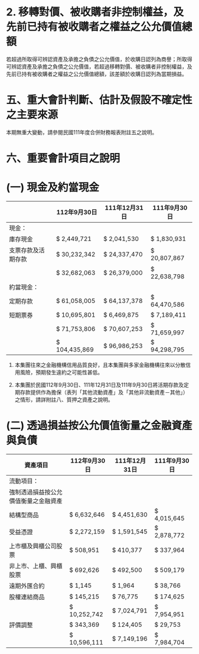# 2. 移轉對價、被收購者非控制權益，及先前已持有被收購者之權益之公允價值總額

若超過所取得可辨認資產及承擔之負債之公允價值，於收購日認列為商譽；所取得可辨認資產及承擔之負債之公允價值，若超過移轉對價、被收購者非控制權益，及先前已持有被收購者之權益之公允價值總額，該差額於收購日認列為當期損益。

# 五、重大會計判斷、估計及假設不確定性之主要來源

本期無重大變動，請參閱民國111年度合併財務報表附註五之說明。

# 六、重要會計項目之說明

# (一) 現金及約當現金

| |112年9月30日|111年12月31日|111年9月30日|
|---|---|---|---|
|現金：| | | |
|庫存現金|$ 2,449,721|$ 2,041,530|$ 1,830,931|
|支票存款及活期存款|$ 30,232,342|$ 24,337,470|$ 20,807,867|
| |$ 32,682,063|$ 26,379,000|$ 22,638,798|
|約當現金：| | | |
|定期存款|$ 61,058,005|$ 64,137,378|$ 64,470,586|
|短期票券|$ 10,695,801|$ 6,469,875|$ 7,189,411|
| |$ 71,753,806|$ 70,607,253|$ 71,659,997|
| |$ 104,435,869|$ 96,986,253|$ 94,298,795|

1. 本集團往來之金融機構信用品質良好，且本集團與多家金融機構往來以分散信用風險，預期發生違約之可能性甚低。

2. 本集團於民國112年9月30日、111年12月31日及111年9月30日將活期存款及定期存款提供作為擔保（表列「其他流動資產」及「其他非流動資產－其他」）之情形，請詳附註八、質押之資產之說明。

# (二) 透過損益按公允價值衡量之金融資產與負債

|資產項目|112年9月30日|111年12月31日|111年9月30日|
|---|---|---|---|
|流動項目：| | | |
|強制透過損益按公允價值衡量之金融資產| | | |
|結構型商品|$ 6,632,646|$ 4,451,630|$ 4,015,645|
|受益憑證|$ 2,272,159|$ 1,591,545|$ 2,878,772|
|上市櫃及興櫃公司股票|$ 508,951|$ 410,377|$ 337,964|
|非上市、上櫃、興櫃股票|$ 692,626|$ 492,500|$ 509,179|
|遠期外匯合約|$ 1,145|$ 1,964|$ 38,766|
|股權連結商品|$ 145,215|$ 76,775|$ 174,625|
| |$ 10,252,742|$ 7,024,791|$ 7,954,951|
|評價調整|$ 343,369|$ 124,405|$ 29,753|
| |$ 10,596,111|$ 7,149,196|$ 7,984,704|